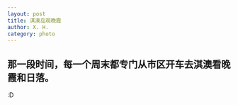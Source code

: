 ```yaml
---
layout: post
title: 淇澳岛观晚霞
author: X. H.
category: photo
---
```


## 那一段时间，每一个周末都专门从市区开车去淇澳看晚霞和日落。

:D

